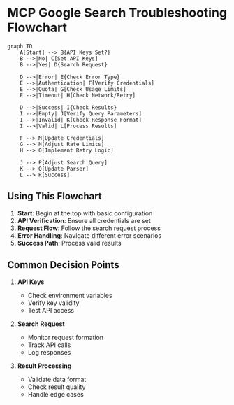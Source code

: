 # MCP Google Search Troubleshooting Flowchart

```mermaid
graph TD
    A[Start] --> B{API Keys Set?}
    B -->|No| C[Set API Keys]
    B -->|Yes| D{Search Request}
    
    D -->|Error| E{Check Error Type}
    E -->|Authentication| F[Verify Credentials]
    E -->|Quota| G[Check Usage Limits]
    E -->|Timeout| H[Check Network/Retry]
    
    D -->|Success| I{Check Results}
    I -->|Empty| J[Verify Query Parameters]
    I -->|Invalid| K[Check Response Format]
    I -->|Valid| L[Process Results]
    
    F --> M[Update Credentials]
    G --> N[Adjust Rate Limits]
    H --> O[Implement Retry Logic]
    
    J --> P[Adjust Search Query]
    K --> Q[Update Parser]
    L --> R[Success]
```

## Using This Flowchart

1. **Start**: Begin at the top with basic configuration
2. **API Verification**: Ensure all credentials are set
3. **Request Flow**: Follow the search request process
4. **Error Handling**: Navigate different error scenarios
5. **Success Path**: Process valid results

## Common Decision Points

1. **API Keys**
   - Check environment variables
   - Verify key validity
   - Test API access

2. **Search Request**
   - Monitor request formation
   - Track API calls
   - Log responses

3. **Result Processing**
   - Validate data format
   - Check result quality
   - Handle edge cases
